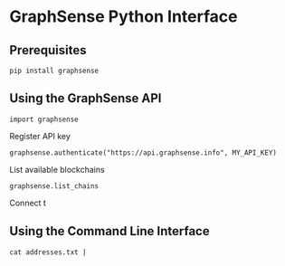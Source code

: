 # GraphSense Python Interface



## Prerequisites


	pip install graphsense


## Using the GraphSense API


	import graphsense

Register API key

	graphsense.authenticate("https://api.graphsense.info", MY_API_KEY)


List available blockchains

	graphsense.list_chains

Connect t


## Using the Command Line Interface


	cat addresses.txt | 